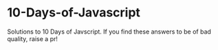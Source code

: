 # 10-Days-of-Javascript
Solutions to 10 Days of Javscript.
If you find these answers to be of bad quality, raise a pr!
